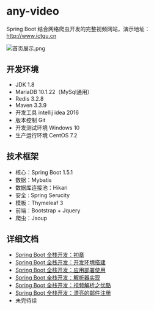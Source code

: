 # any-video
Spring Boot 结合网络爬虫开发的完整视频网站，演示地址：http://www.ictgu.cn

![首页展示.png](http://upload-images.jianshu.io/upload_images/3424642-b67307b7700bd532.png?imageMogr2/auto-orient/strip%7CimageView2/2/w/1240)

开发环境
-------
- JDK 1.8
- MariaDB 10.1.22（MySql通用）
- Redis 3.2.8
- Maven 3.3.9
- 开发工具 intellij idea 2016
- 版本控制 Git
- 开发测试环境 Windows 10
- 生产运行环境 CentOS 7.2

技术框架
------
- 核心：Spring Boot 1.5.1
- 数据：Mybatis
- 数据库连接池：Hikari
- 安全 : Spring Serucity
- 模板：Thymeleaf 3
- 前端：Bootstrap  + Jquery
- 爬虫：Jsoup

详细文档
----
- [Spring Boot 全栈开发：初章](http://www.jianshu.com/p/aff05f5bd8a1)
- [Spring Boot 全栈开发：开发环境搭建](http://www.jianshu.com/p/8a9ed762caf7)
- [Spring Boot 全栈开发：应用部署使用](http://www.jianshu.com/p/cde6027c5f9a)
- [Spring Boot 全栈开发：解析器实现](http://www.jianshu.com/p/ab4f7415491b)
- [Spring Boot 全栈开发：视频解析之优酷](http://www.jianshu.com/p/23292186e972)
- [Spring Boot 全栈开发：漂亮的邮件注册](http://www.jianshu.com/p/927e179a747a)
- 未完待续
